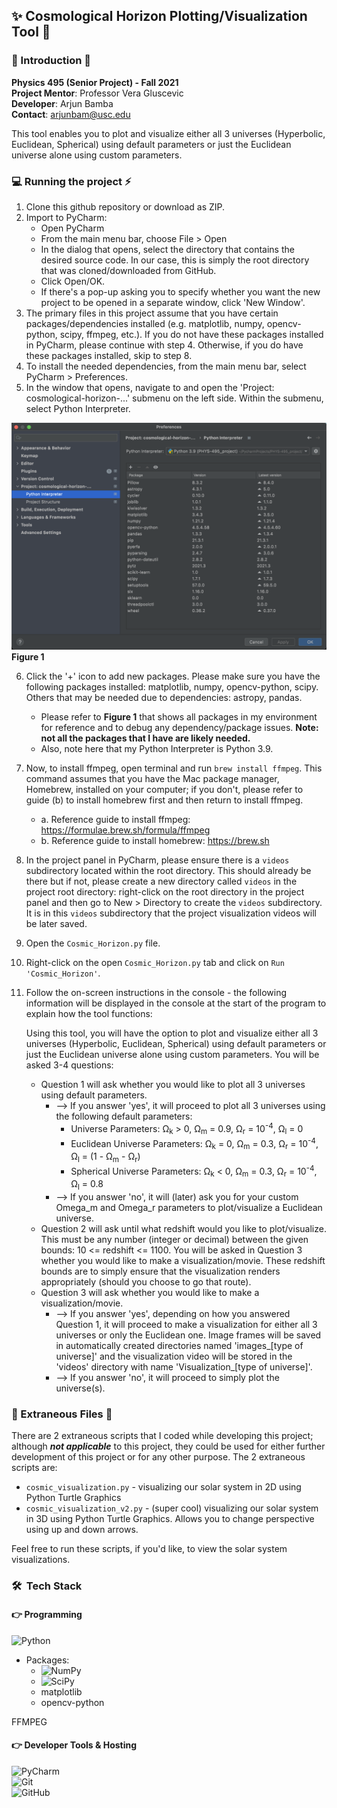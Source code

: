 ## ✨ Cosmological Horizon Plotting/Visualization Tool 💫

### 🌱 Introduction 🚀
**Physics 495 (Senior Project) - Fall 2021** \
**Project Mentor**: Professor Vera Gluscevic \
**Developer**: Arjun Bamba \
**Contact**: arjunbam@usc.edu

This tool enables you to plot and visualize either all 3 universes (Hyperbolic, Euclidean, Spherical) using default parameters or just the Euclidean universe alone using custom parameters.


### 💻 Running the project ⚡️
1. Clone this github repository or download as ZIP.
2. Import to PyCharm:
    * Open PyCharm
    * From the main menu bar, choose File > Open
    * In the dialog that opens, select the directory that contains the desired source code. In our case, this is simply the root directory that was cloned/downloaded from GitHub.
    * Click Open/OK.
    * If there's a pop-up asking you to specify whether you want the new project to be opened in a separate window, click 'New Window'.
3. The primary files in this project assume that you have certain packages/dependencies installed (e.g. matplotlib, numpy, opencv-python, scipy, ffmpeg, etc.). If you do not have these packages installed in PyCharm, please continue with step 4. Otherwise, if you do have these packages installed, skip to step 8.
4. To install the needed dependencies, from the main menu bar, select PyCharm > Preferences. 
5. In the window that opens, navigate to and open the 'Project: cosmological-horizon-...' submenu on the left side. Within the submenu, select Python Interpreter.

![Figure 1](/Figure_1.png "Figure 1")
**Figure 1**

6. Click the '+' icon to add new packages. Please make sure you have the following packages installed: matplotlib, numpy, opencv-python, scipy. Others that may be needed due to dependencies: astropy, pandas.
    * Please refer to **Figure 1** that shows all packages in my environment for reference and to debug any dependency/package issues. **Note: not all the packages that I have are likely needed.**
    * Also, note here that my Python Interpreter is Python 3.9.
7. Now, to install ffmpeg, open terminal and run `brew install ffmpeg`. This command assumes that you have the Mac package manager, Homebrew, installed on your computer; if you don't, please refer to guide (b) to install homebrew first and then return to install ffmpeg.
    * a. Reference guide to install ffmpeg: https://formulae.brew.sh/formula/ffmpeg
    * b. Reference guide to install homebrew: https://brew.sh
8. In the project panel in PyCharm, please ensure there is a `videos` subdirectory located within the root directory. This should already be there but if not, please create a new directory called `videos` in the project root directory: right-click on the root directory in the project panel and then go to New > Directory to create the `videos` subdirectory. It is in this `videos` subdirectory that the project visualization videos will be later saved.
9. Open the `Cosmic_Horizon.py` file.
10. Right-click on the open `Cosmic_Horizon.py` tab and click on `Run 'Cosmic_Horizon'`. 
11. Follow the on-screen instructions in the console - the following information will be displayed in the console at the start of the program to explain how the tool functions:

    Using this tool, you will have the option to plot and visualize either all 3 universes (Hyperbolic, Euclidean, Spherical) using default parameters or just the Euclidean universe alone using custom parameters.
    You will be asked 3-4 questions: 
    * Question 1 will ask whether you would like to plot all 3 universes using default parameters.
        * --> If you answer 'yes', it will proceed to plot all 3 universes using the following default parameters:
            * Universe Parameters: Ω<sub>k</sub> > 0, Ω<sub>m</sub> = 0.9, Ω<sub>r</sub> = 10<sup>-4</sup>, Ω<sub>l</sub> = 0 
            * Euclidean Universe Parameters: Ω<sub>k</sub> = 0, Ω<sub>m</sub> = 0.3, Ω<sub>r</sub> = 10<sup>-4</sup>, Ω<sub>l</sub> = (1 - Ω<sub>m</sub> - Ω<sub>r</sub>) 
            * Spherical Universe Parameters: Ω<sub>k</sub> < 0, Ω<sub>m</sub> = 0.3, Ω<sub>r</sub> = 10<sup>-4</sup>, Ω<sub>l</sub> = 0.8
        * --> If you answer 'no', it will (later) ask you for your custom Omega_m and Omega_r parameters to plot/visualize a Euclidean universe.
    * Question 2 will ask until what redshift would you like to plot/visualize. This must be any number (integer or decimal) between the given bounds: 10 <= redshift <= 1100. You will be asked in Question 3 whether you would like to make a visualization/movie. These redshift bounds are to simply ensure that the visualization renders appropriately (should you choose to go that route). 
    * Question 3 will ask whether you would like to make a visualization/movie.
        * --> If you answer 'yes', depending on how you answered Question 1, it will proceed to make a visualization for either all 3 universes or only the Euclidean one. Image frames will be saved in automatically created directories named 'images_[type of universe]' and the visualization video will be stored in the 'videos' directory with name 'Visualization_[type of universe]'.
        * --> If you answer 'no', it will proceed to simply plot the universe(s).


### 🔭 Extraneous Files 👣

There are 2 extraneous scripts that I coded while developing this project; although ***not applicable*** to this project, they could be used for either further development of this project or for any other purpose. The 2 extraneous scripts are:
* `cosmic_visualization.py` - visualizing our solar system in 2D using Python Turtle Graphics
* `cosmic_visualization_v2.py` - (super cool) visualizing our solar system in 3D using Python Turtle Graphics. Allows you to change perspective using up and down arrows.

Feel free to run these scripts, if you'd like, to view the solar system visualizations.

### 🛠 &nbsp;Tech Stack

#### 👉 Programming
![Python](https://img.shields.io/badge/python-3670A0?style=for-the-badge&logo=python&logoColor=ffdd54)
* Packages:
    * ![NumPy](https://img.shields.io/badge/numpy-%23013243.svg?style=for-the-badge&logo=numpy&logoColor=white)
    * ![SciPy](https://img.shields.io/badge/SciPy-%230C55A5.svg?style=for-the-badge&logo=scipy&logoColor=%white)
    * matplotlib
    * opencv-python

FFMPEG

#### 👉 Developer Tools & Hosting
![PyCharm](https://img.shields.io/badge/pycharm-143?style=for-the-badge&logo=pycharm&logoColor=black&color=black&labelColor=green) \
![Git](https://img.shields.io/badge/git-%23F05033.svg?style=for-the-badge&logo=git&logoColor=white) \
![GitHub](https://img.shields.io/badge/github-%23121011.svg?style=for-the-badge&logo=github&logoColor=white)